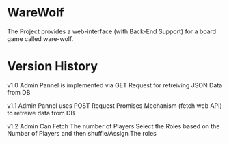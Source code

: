 # WareWolf
The Project provides a web-interface (with Back-End Support) for a board game called ware-wolf.

# Version History
v1.0 Admin Pannel is implemented via GET Request for retreiving JSON Data from DB

v1.1 Admin Pannel uses POST Request Promises Mechanism (fetch web API) to retreive data from DB


v1.2 Admin Can Fetch The number of Players Select the Roles based on the Number of Players and then shuffle/Assign The roles 
